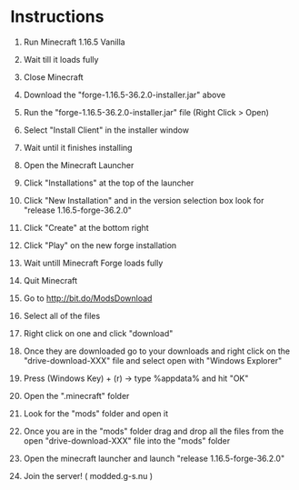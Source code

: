# Instructions

1. Run Minecraft 1.16.5 Vanilla

2. Wait till it loads fully

3. Close Minecraft

4. Download the "forge-1.16.5-36.2.0-installer.jar" above 

5. Run the "forge-1.16.5-36.2.0-installer.jar" file (Right Click > Open)

6. Select "Install Client" in the installer window

7. Wait until it finishes installing

8. Open the Minecraft Launcher

9. Click "Installations" at the top of the launcher

10. Click "New Installation" and in the version selection box look for "release 1.16.5-forge-36.2.0" 

11. Click "Create" at the bottom right

12. Click "Play" on the new forge installation

13. Wait untill Minecraft Forge loads fully

14. Quit Minecraft

15. Go to http://bit.do/ModsDownload

16. Select all of the files

17. Right click on one and click "download"

18. Once they are downloaded go to your downloads and right click on the "drive-download-XXX" file and select open with "Windows Explorer"

19. Press (Windows Key) + (r) -> type %appdata% and hit "OK"

20. Open the ".minecraft" folder

21. Look for the "mods" folder and open it

22. Once you are in the "mods" folder drag and drop all the files from the open "drive-download-XXX" file into the "mods" folder

23. Open the minecraft launcher and launch "release 1.16.5-forge-36.2.0"

24. Join the server! ( modded.g-s.nu )
